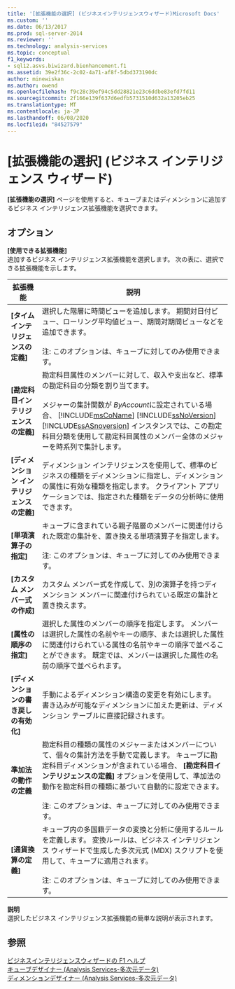 ```yaml
---
title: '[拡張機能の選択] (ビジネスインテリジェンスウィザード)Microsoft Docs'
ms.custom: ''
ms.date: 06/13/2017
ms.prod: sql-server-2014
ms.reviewer: ''
ms.technology: analysis-services
ms.topic: conceptual
f1_keywords:
- sql12.asvs.biwizard.bienhancement.f1
ms.assetid: 39e2f36c-2c02-4a71-af8f-5dbd373190dc
author: minewiskan
ms.author: owend
ms.openlocfilehash: f9c28c39ef94c5dd28821e23c6ddbe83efd7fd11
ms.sourcegitcommit: 2f166e139f637d6edfb5731510d632a13205eb25
ms.translationtype: MT
ms.contentlocale: ja-JP
ms.lasthandoff: 06/08/2020
ms.locfileid: "84527579"
---
```

# <a name="choose-enhancement-business-intelligence-wizard"></a>[拡張機能の選択] (ビジネス インテリジェンス ウィザード)
  **[拡張機能の選択]** ページを使用すると、キューブまたはディメンションに追加するビジネス インテリジェンス拡張機能を選択できます。  
  
## <a name="options"></a>オプション  
 **[使用できる拡張機能]**  
 追加するビジネス インテリジェンス拡張機能を選択します。 次の表に、選択できる拡張機能を示します。  
  
|拡張機能|説明|  
|-----------------|-----------------|  
|**[タイム インテリジェンスの定義]**|選択した階層に時間ビューを追加します。 期間対日付ビュー、ローリング平均値ビュー、期間対期間ビューなどを追加できます。<br /><br /> 注: このオプションは、キューブに対してのみ使用できます。|  
|**[勘定科目インテリジェンスの定義]**|勘定科目属性のメンバーに対して、収入や支出など、標準の勘定科目の分類を割り当てます。<br /><br /> メジャーの集計関数が *ByAccount*に設定されている場合、 [!INCLUDE[msCoName](../includes/msconame-md.md)] [!INCLUDE[ssNoVersion](../includes/ssnoversion-md.md)] [!INCLUDE[ssASnoversion](../includes/ssasnoversion-md.md)] インスタンスでは、この勘定科目分類を使用して勘定科目属性のメンバー全体のメジャーを時系列で集計します。|  
|**[ディメンション インテリジェンスの定義]**|ディメンション インテリジェンスを使用して、標準のビジネスの種類をディメンションに指定し、ディメンションの属性に有効な種類を指定します。 クライアント アプリケーションでは、指定された種類をデータの分析時に使用できます。|  
|**[単項演算子の指定]**|キューブに含まれている親子階層のメンバーに関連付けられた既定の集計を、置き換える単項演算子を指定します。<br /><br /> 注: このオプションは、キューブに対してのみ使用できます。|  
|**[カスタム メンバー式の作成]**|カスタム メンバー式を作成して、別の演算子を持つディメンション メンバーに関連付けられている既定の集計と置き換えます。|  
|**[属性の順序の指定]**|選択した属性のメンバーの順序を指定します。 メンバーは選択した属性の名前やキーの順序、または選択した属性に関連付けられている属性の名前やキーの順序で並べることができます。 既定では、メンバーは選択した属性の名前の順序で並べられます。|  
|**[ディメンションの書き戻しの有効化]**|手動によるディメンション構造の変更を有効にします。 書き込みが可能なディメンションに加えた更新は、ディメンション テーブルに直接記録されます。|  
|**準加法の動作の定義**|勘定科目の種類の属性のメジャーまたはメンバーについて、個々の集計方法を手動で定義します。 キューブに勘定科目ディメンションが含まれている場合、 **[勘定科目インテリジェンスの定義]** オプションを使用して、準加法の動作を勘定科目の種類に基づいて自動的に設定できます。<br /><br /> 注: このオプションは、キューブに対してのみ使用できます。|  
|**[通貨換算の定義]**|キューブ内の多国籍データの変換と分析に使用するルールを定義します。 変換ルールは、ビジネス インテリジェンス ウィザードで生成した多次元式 (MDX) スクリプトを使用して、キューブに適用されます。<br /><br /> 注: このオプションは、キューブに対してのみ使用できます。|  
  
 **説明**  
 選択したビジネス インテリジェンス拡張機能の簡単な説明が表示されます。  
  
## <a name="see-also"></a>参照  
 [ビジネスインテリジェンスウィザードの F1 ヘルプ](business-intelligence-wizard-f1-help.md)   
 [キューブデザイナー &#40;Analysis Services-多次元データ&#41;](cube-designer-analysis-services-multidimensional-data.md)   
 [ディメンションデザイナー &#40;Analysis Services-多次元データ&#41;](dimension-designer-analysis-services-multidimensional-data.md)  
  
  
